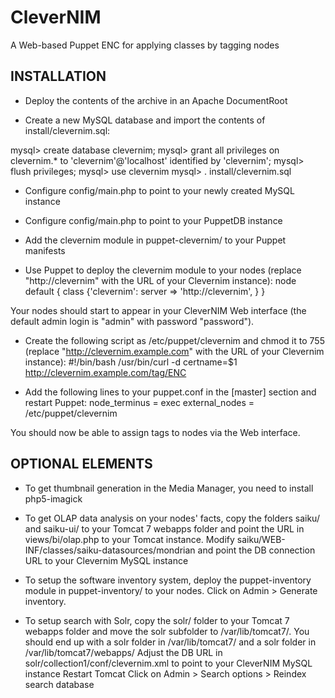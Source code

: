 CleverNIM
=========

A Web-based Puppet ENC for applying classes by tagging nodes

INSTALLATION
------------

* Deploy the contents of the archive in an Apache DocumentRoot

* Create a new MySQL database and import the contents of install/clevernim.sql:

mysql> create database clevernim;
mysql> grant all privileges on clevernim.\* to 'clevernim'@'localhost' identified by 'clevernim';
mysql> flush privileges;
mysql> use clevernim
mysql> \. install/clevernim.sql

* Configure config/main.php to point to your newly created MySQL instance
* Configure config/main.php to point to your PuppetDB instance

* Add the clevernim module in puppet-clevernim/ to your Puppet manifests

* Use Puppet to deploy the clevernim module to your nodes (replace "http://clevernim" with the URL of your Clevernim instance):
node default {
	class {'clevernim':
		server => 'http://clevernim',
	}
}

Your nodes should start to appear in your CleverNIM Web interface (the default admin login is "admin" with password "password").

* Create the following script as /etc/puppet/clevernim and chmod it to 755 (replace "http://clevernim.example.com" with the URL of your Clevernim instance):
#!/bin/bash
/usr/bin/curl -d certname=$1 http://clevernim.example.com/tag/ENC

* Add the following lines to your puppet.conf in the [master] section and restart Puppet:
node_terminus = exec
external_nodes = /etc/puppet/clevernim

You should now be able to assign tags to nodes via the Web interface.

OPTIONAL ELEMENTS
-----------------

* To get thumbnail generation in the Media Manager, you need to install php5-imagick

* To get OLAP data analysis on your nodes' facts, copy the folders saiku/ and saiku-ui/ to your Tomcat 7 webapps folder and point the URL in views/bi/olap.php to your Tomcat instance.
Modify saiku/WEB-INF/classes/saiku-datasources/mondrian and point the DB connection URL to your Clevernim MySQL instance

* To setup the software inventory system, deploy the puppet-inventory module in puppet-inventory/ to your nodes. Click on Admin > Generate inventory.

* To setup search with Solr, copy the solr/ folder to your Tomcat 7 webapps folder and move the solr subfolder to /var/lib/tomcat7/. You should end up with a solr folder in /var/lib/tomcat7/ and a solr folder in /var/lib/tomcat7/webapps/
Adjust the DB URL in solr/collection1/conf/clevernim.xml to point to your CleverNIM MySQL instance
Restart Tomcat
Click on Admin > Search options > Reindex search database

